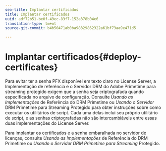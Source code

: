 ```yaml
---
seo-title: Implantar certificados
title: Implantar certificados
uuid: adf72b51-be0f-49ec-83f7-152a378b04e6
translation-type: tm+mt
source-git-commit: b4b50471ab0ba98329862322a61bf73aa9e471d5

---
```



# Implantar certificados{#deploy-certificates}

Para evitar ter a senha PFX disponível em texto claro no License Server, a Implementação de referência e o Servidor DRM do Adobe Primetime para streaming protegido exigem que a senha seja criptografada quando especificada no arquivo de configuração. Consulte *Usando as Implementações* de Referência do DRM Primetime ou *Usando o Servidor* DRM Primetime para Streaming Protegido para obter instruções sobre como executar os utilitários de script. Cada uma delas inclui seu próprio utilitário de script, e as senhas criptografadas não são intercambiáveis entre essas duas implementações do License Server.

Para implantar os certificados e a senha embaralhada no servidor de licenças, consulte *Usando as Implementações* de Referência do DRM Primetime ou *Usando o Servidor DRM Primetime para Streaming* Protegido.
